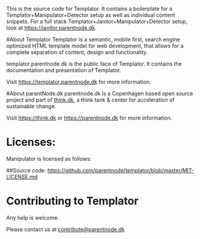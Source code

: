 This is the source code for Templator. 
It contains a boilerplate for a Templator+Manipulator+Detector setup as well as individual content snippets.
For a full stack Templator+Janitor+Manipulator+Detector setup, look at https://janitor.parentnode.dk.

#About Templator
Templator is a semantic, mobile first, search engine optimized HTML template model for web development, that allows for a complete separation of content, design and functionality.

templator.parentnode.dk is the public face of Templator. It contains the documentation and presentation of Templator.

Visit https://templator.parentnode.dk for more information.

#About parentNode.dk
parentnode.dk is a Copenhagen based open source project and part of [think.dk](https://think.dk), a think tank & center for acceleration of sustainable change. 

Visit https://think.dk or https://parentnode.dk for more information.

# Licenses:
Manipulator is licensed as follows:

##Source code:
https://github.com/parentnode/templator/blob/master/MIT-LICENSE.md


# Contributing to Templator

Any help is welcome. 


Please contact us at [contribute@parentnode.dk](mailto:contribute@parentnode.dk)
